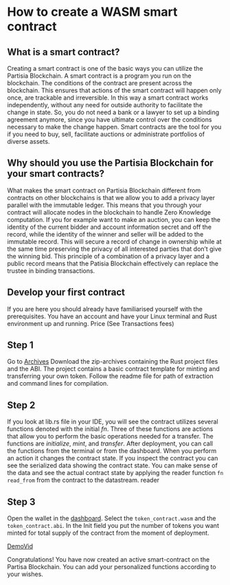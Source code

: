 # How to create a WASM smart contract


## What is a smart contract?

Creating a smart contract is one of the basic ways you can utilize the Partisia Blockchain. A smart contract is a program you run on the blockchain. The conditions of the contract are present across the blockchain. This ensures that actions of the smart contract will happen only once, are trackable and irreversible. In this way a smart contract works independently, without any need for outside authority to facilitate the change in state. So, you do not need a bank or a lawyer to set up a binding agreement anymore, since you have ultimate control over the conditions necessary to make the change happen. Smart contracts are the tool for you if you need to buy, sell, facilitate auctions or administrate portfolios of diverse assets.

## Why should you use the Partisia Blockchain for your smart contracts?

What makes the smart contract on Partisia Blockchain different from contracts on other blockchains is that we allow you to add a privacy layer parallel with the immutable ledger. This means that you through your contract will allocate nodes in the blockchain to handle Zero Knowledge computation. If you for example want to make an auction, you can keep the identity of the current bidder and account information secret and off the record, while the identity of the winner and seller will be added to the immutable record. This will secure a record of change in ownership while at the same time preserving the privacy of all interested parties that don’t give the winning bid. This principle of a combination of a privacy layer and a public record means that the Patisia Blockchain effectively can replace the trustee in binding transactions.

## Develop your first contract
 
If you are here you should already have familiarised yourself with the prerequisites. 
You have an account and have your Linux terminal and Rust environment up and running.
Price (See Transactions fees)

## Step 1

Go to [Archives](docs\TransferContractEG2.zip)
Download the zip-archives containing the Rust project files and the ABI. The project contains a basic contract template for minting and transferring your own token. Follow the readme file for path of extraction and command lines for compilation.

## Step 2

If you look at lib.rs file in your IDE, you will see the contract utilizes several functions denoted with the initial *fn*. Three of these functions are actions that allow you to perform the basic operations needed for a transfer. The functions are *initialize*, *mint*, and *transfer*. After deployment, you can call the functions from the terminal or from the dashboard. When you perform an action it changes the contract state. If you inspect the contract you can see the serialized data showing the contract state. You can make sense of the data and see the actual contract state by applying the reader function `fn read_from` from the contract to the datastream. reader

## Step 3

Open the wallet in the [dashboard](https://dashboard.partisiablockchain.com/wallet/upload_wasm). Select the `token_contract.wasm` and the `token_contract.abi`. In the Init field you put the number of tokens you want minted for total supply of the contract from the moment of deployment.

[DemoVid](https://youtu.be/qV2grtWDxUE)


Congratulations! You have now created an active smart-contract on the Partisa Blockchain. You can add your personalized functions according to your wishes.  


